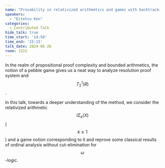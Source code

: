 ```yaml
---
name: "Provability in relativized arithmetics and games with backtracking options"
speakers:
  - "Eitetsu Ken"
categories:
  - Contributed Talk
hide_talk: true
time_start: '14:50'
time_end: '15:15'
talk_date: 2024-06-26
room: J222
---
```








In the realm of propositional proof complexity and bounded arithmetics, the notion of a pebble game gives us a neat way to analyze resolution proof system and $$T^{1}_{2}(R)$$.

In this talk, towards a deeper understanding of the method, we consider the relativized arithmetic $$I\Sigma_k(X)$$ ($$k \geq 1$$) and a game notion corresponding to it and reprove some classical results of ordinal analysis without cut-elimination for $$\omega$$-logic. 


















